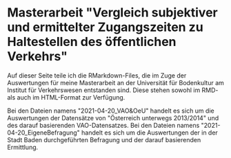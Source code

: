 # Masterarbeit "Vergleich subjektiver und ermittelter Zugangszeiten zu Haltestellen des öffentlichen Verkehrs"
Auf dieser Seite teile ich die RMarkdown-Files, die im Zuge der Auswertungen für meine Masterarbeit an der Universität für Bodenkultur am Institut für Verkehrswesen entstanden sind. Diese stehen sowohl im RMD- als auch im HTML-Format zur Verfügung. 

Bei den Dateien namens "2021-04-20_VAO&OeU" handelt es sich um die Auswertungen der Datensätze von "Österreich unterwegs 2013/2014" und des darauf basierenden VAO-Datensatzes. 
Bei den Dateien namens "2021-04-20_EigeneBefragung" handelt es sich um die Auswertungen der in der Stadt Baden durchgeführten Befragung und der darauf basierenden Ermittlung. 
